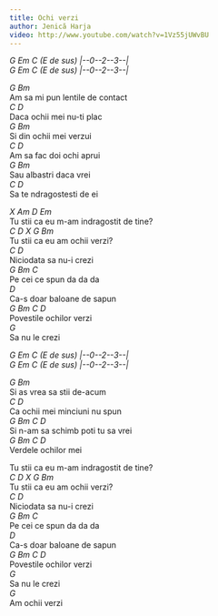 ```yaml
---
title: Ochi verzi
author: Jenică Harja
video: http://www.youtube.com/watch?v=1Vz55jUWvBU
---
```


*G Em C (E de sus) \|--0--2--3--\|*  
*G Em C (E de sus) \|--0--2--3--\|*  

*G Bm*  
Am sa mi pun lentile de contact  
*C D*  
Daca ochii mei nu-ti plac  
*G Bm*  
Si din ochii mei verzui  
*C D*  
Am sa fac doi ochi aprui  
*G Bm*  
Sau albastri daca vrei  
*C D*  
Sa te ndragostesti de ei  

*X Am D Em*  
Tu stii ca eu m-am indragostit de tine?  
*C D  X G Bm*  
Tu stii ca eu am ochii verzi?  
*C D*  
Niciodata sa nu-i crezi  
*G Bm C*  
Pe cei ce spun da da da  
*D*  
Ca-s doar baloane de sapun  
*G Bm C D*  
Povestile ochilor verzi  
*G*  
Sa nu le crezi  

*G Em C (E de sus) \|--0--2--3--\|*  
*G Em C (E de sus) \|--0--2--3--\|*  

*G Bm*  
Si as vrea sa stii de-acum  
*C D*  
Ca ochii mei minciuni nu spun  
*G Bm C D*  
Si n-am sa schimb poti tu sa vrei  
*G Bm C D*  
Verdele ochilor mei  

Tu stii ca eu m-am indragostit de tine?  
*C D X G Bm*  
Tu stii ca eu am ochii verzi?  
*C D*  
Niciodata sa nu-i crezi  
*G Bm C*  
Pe cei ce spun da da da  
*D*  
Ca-s doar baloane de sapun  
*G Bm C D*  
Povestile ochilor verzi  
*G*  
Sa nu le crezi  
*G*  
Am ochii verzi  
